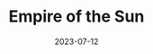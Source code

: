 ---
title: "Empire of the Sun"
cc-type: hashtag
date: 2023-07-12
hashtag: "empire-of-the-sun"
from:
  - Australia
tags:
  - electronic music
  - band
---